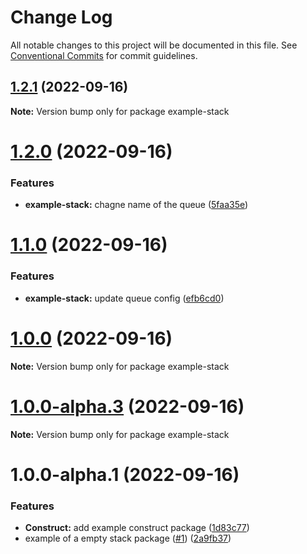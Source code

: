 # Change Log

All notable changes to this project will be documented in this file.
See [Conventional Commits](https://conventionalcommits.org) for commit guidelines.

## [1.2.1](https://github.com/amarquezperez/aws-cdk-monorepo-template/compare/example-stack@1.2.0...example-stack@1.2.1) (2022-09-16)

**Note:** Version bump only for package example-stack





# [1.2.0](https://github.com/amarquezperez/aws-cdk-monorepo-template/compare/example-stack@1.1.0...example-stack@1.2.0) (2022-09-16)


### Features

* **example-stack:** chagne name of the queue ([5faa35e](https://github.com/amarquezperez/aws-cdk-monorepo-template/commit/5faa35eda99a62f16c2bf5033076eef40c82a3de))





# [1.1.0](https://github.com/amarquezperez/aws-cdk-monorepo-template/compare/example-stack@1.0.0...example-stack@1.1.0) (2022-09-16)


### Features

* **example-stack:** update queue config ([efb6cd0](https://github.com/amarquezperez/aws-cdk-monorepo-template/commit/efb6cd0f4adad9577a0bec2c1186602c38736872))





# [1.0.0](https://github.com/amarquezperez/aws-cdk-monorepo-template/compare/example-stack@1.0.0-alpha.3...example-stack@1.0.0) (2022-09-16)

**Note:** Version bump only for package example-stack





# [1.0.0-alpha.3](https://github.com/amarquezperez/aws-cdk-monorepo-template/compare/example-stack@1.0.0-alpha.2...example-stack@1.0.0-alpha.3) (2022-09-16)

**Note:** Version bump only for package example-stack





# 1.0.0-alpha.1 (2022-09-16)


### Features

* **Construct:** add example construct package ([1d83c77](https://github.com/amarquezperez/aws-cdk-monorepo-template/commit/1d83c77b99bc87379b756710341d7b8a27922a7c))
* example of a empty stack package ([#1](https://github.com/amarquezperez/aws-cdk-monorepo-template/issues/1)) ([2a9fb37](https://github.com/amarquezperez/aws-cdk-monorepo-template/commit/2a9fb37ceb09b93fa40dabe1a0b329fb656ee92f))
